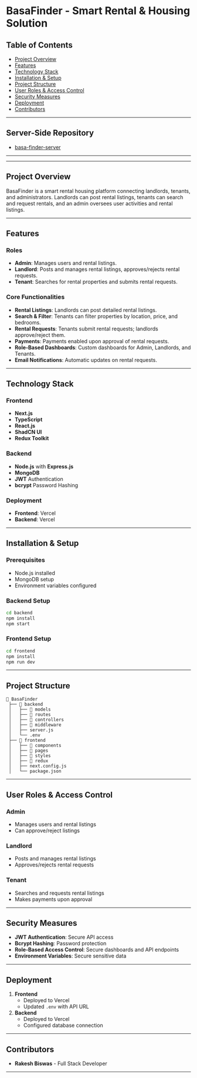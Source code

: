 # BasaFinder - Smart Rental & Housing Solution

## Table of Contents
- [Project Overview](#project-overview)
- [Features](#features)
- [Technology Stack](#technology-stack)
- [Installation & Setup](#installation--setup)
- [Project Structure](#project-structure)
- [User Roles & Access Control](#user-roles--access-control)
- [Security Measures](#security-measures)
- [Deployment](#deployment)
- [Contributors](#contributors)

---

## Server-Side Repository
- [basa-finder-server](https://github.com/Rakesh01999/basa-finder-server)

---

---

## Project Overview
BasaFinder is a smart rental housing platform connecting landlords, tenants, and administrators. Landlords can post rental listings, tenants can search and request rentals, and an admin oversees user activities and rental listings.

---

## Features
### Roles
- **Admin**: Manages users and rental listings.
- **Landlord**: Posts and manages rental listings, approves/rejects rental requests.
- **Tenant**: Searches for rental properties and submits rental requests.

### Core Functionalities
- **Rental Listings**: Landlords can post detailed rental listings.
- **Search & Filter**: Tenants can filter properties by location, price, and bedrooms.
- **Rental Requests**: Tenants submit rental requests; landlords approve/reject them.
- **Payments**: Payments enabled upon approval of rental requests.
- **Role-Based Dashboards**: Custom dashboards for Admin, Landlords, and Tenants.
- **Email Notifications**: Automatic updates on rental requests.

---

## Technology Stack
### Frontend
- **Next.js**
- **TypeScript**
- **React.js**
- **ShadCN UI**
- **Redux Toolkit**

### Backend
- **Node.js** with **Express.js**
- **MongoDB**
- **JWT** Authentication
- **bcrypt** Password Hashing

### Deployment
- **Frontend**: Vercel
- **Backend**: Vercel

---

## Installation & Setup
### Prerequisites
- Node.js installed
- MongoDB setup
- Environment variables configured

### Backend Setup
```sh
cd backend
npm install
npm start
```

### Frontend Setup
```sh
cd frontend
npm install
npm run dev
```

---


## Project Structure
```
📂 BasaFinder
 ├── 📂 backend
 │   ├── 📂 models
 │   ├── 📂 routes
 │   ├── 📂 controllers
 │   ├── 📂 middleware
 │   ├── server.js
 │   └── .env
 ├── 📂 frontend
 │   ├── 📂 components
 │   ├── 📂 pages
 │   ├── 📂 styles
 │   ├── 📂 redux
 │   ├── next.config.js
 │   └── package.json
```

---

## User Roles & Access Control
### Admin
- Manages users and rental listings
- Can approve/reject listings

### Landlord
- Posts and manages rental listings
- Approves/rejects rental requests

### Tenant
- Searches and requests rental listings
- Makes payments upon approval

---

## Security Measures
- **JWT Authentication**: Secure API access
- **Bcrypt Hashing**: Password protection
- **Role-Based Access Control**: Secure dashboards and API endpoints
- **Environment Variables**: Secure sensitive data

---

## Deployment
1. **Frontend**
   - Deployed to Vercel
   - Updated `.env` with API URL
2. **Backend**
   - Deployed to Vercel
   - Configured database connection

---

## Contributors
- **Rakesh Biswas** - Full Stack Developer

---

